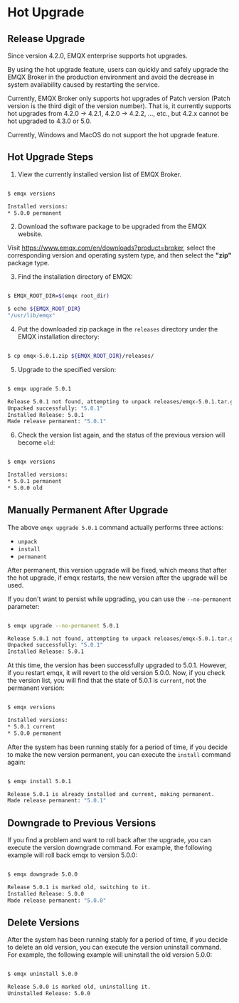 # Hot Upgrade

## Release Upgrade

Since version 4.2.0, EMQX enterprise supports hot upgrades.

By using the hot upgrade feature, users can quickly and safely upgrade the EMQX Broker in the production environment and avoid the decrease in system availability caused by restarting the service.

Currently, EMQX Broker only supports hot upgrades of Patch version (Patch version is the third digit of the version number).
That is, it currently supports hot upgrades from 4.2.0 -> 4.2.1, 4.2.0 -> 4.2.2, ..., etc., but 4.2.x cannot be hot upgraded to 4.3.0 or 5.0.

Currently, Windows and MacOS do not support the hot upgrade feature.

## Hot Upgrade Steps

1. View the currently installed version list of EMQX Broker.

```bash

$ emqx versions

Installed versions:
* 5.0.0 permanent
```

2. Download the software package to be upgraded from the EMQX website.

Visit https://www.emqx.com/en/downloads?product=broker, select the corresponding version and operating system type, and then select the **"zip"** package type.

3. Find the installation directory of EMQX:

```bash

$ EMQX_ROOT_DIR=$(emqx root_dir)

$ echo ${EMQX_ROOT_DIR}
"/usr/lib/emqx"

```

4. Put the downloaded zip package in the `releases` directory under the EMQX installation directory:

```bash

$ cp emqx-5.0.1.zip ${EMQX_ROOT_DIR}/releases/

```

5. Upgrade to the specified version:

```bash

$ emqx upgrade 5.0.1

Release 5.0.1 not found, attempting to unpack releases/emqx-5.0.1.tar.gz
Unpacked successfully: "5.0.1"
Installed Release: 5.0.1
Made release permanent: "5.0.1"
```

6. Check the version list again, and the status of the previous version will become `old`:

```bash

$ emqx versions

Installed versions:
* 5.0.1 permanent
* 5.0.0 old
```

## Manually Permanent After Upgrade

The above `emqx upgrade 5.0.1` command actually performs three actions:

- `unpack`
- `install`
- `permanent`

After permanent, this version upgrade will be fixed, which means that after the hot upgrade, if emqx restarts, the new version after the upgrade will be used.

If you don't want to persist while upgrading, you can use the `--no-permanent` parameter:

```bash

$ emqx upgrade --no-permanent 5.0.1

Release 5.0.1 not found, attempting to unpack releases/emqx-5.0.1.tar.gz
Unpacked successfully: "5.0.1"
Installed Release: 5.0.1

```

At this time, the version has been successfully upgraded to 5.0.1. However, if you restart emqx, it will revert to the old version 5.0.0.
Now, if you check the version list, you will find that the state of 5.0.1 is `current`, not the permanent version:

```bash

$ emqx versions

Installed versions:
* 5.0.1 current
* 5.0.0 permanent

```

After the system has been running stably for a period of time, if you decide to make the new version permanent, you can execute the `install` command again:

```bash

$ emqx install 5.0.1

Release 5.0.1 is already installed and current, making permanent.
Made release permanent: "5.0.1"

```

## Downgrade to Previous Versions

If you find a problem and want to roll back after the upgrade, you can execute the version downgrade command.
For example, the following example will roll back emqx to version 5.0.0:

```bash

$ emqx downgrade 5.0.0

Release 5.0.1 is marked old, switching to it.
Installed Release: 5.0.0
Made release permanent: "5.0.0"

```

## Delete Versions

After the system has been running stably for a period of time, if you decide to delete an old version, you can execute the version uninstall command.
For example, the following example will uninstall the old version 5.0.0:

```bash

$ emqx uninstall 5.0.0

Release 5.0.0 is marked old, uninstalling it.
Uninstalled Release: 5.0.0

```
